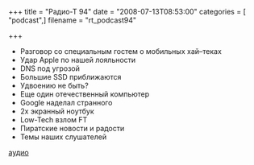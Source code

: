 +++
title = "Радио-Т 94"
date = "2008-07-13T08:53:00"
categories = [ "podcast",]
filename = "rt_podcast94"

+++

- Разговор со специальным гостем о мобильных хай–теках
- Удар Apple по нашей лояльности
- DNS под угрозой
- Большие SSD приближаются
- Удвоению не быть?
- Еще один отечественный компьютер
- Google наделал странного
- 2x экранный ноутбук
- Low-Tech взлом FT
- Пиратские новости и радости
- Темы наших слушателей

[аудио](http://cdn.radio-t.com/rt_podcast94.mp3)
<audio src="http://cdn.radio-t.com/rt_podcast94.mp3" preload="none"></audio>